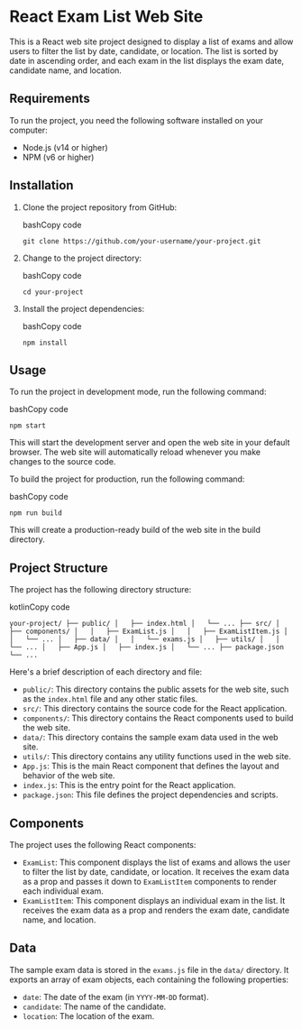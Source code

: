 # React Exam List Web Site

This is a React web site project designed to display a list of exams and allow users to filter the list by date, candidate, or location. The list is sorted by date in ascending order, and each exam in the list displays the exam date, candidate name, and location.

## Requirements

To run the project, you need the following software installed on your computer:

- Node.js (v14 or higher)
- NPM (v6 or higher)

## Installation

1.  Clone the project repository from GitHub:

    bashCopy code

    `git clone https://github.com/your-username/your-project.git`

2.  Change to the project directory:

    bashCopy code

    `cd your-project`

3.  Install the project dependencies:

    bashCopy code

    `npm install`

## Usage

To run the project in development mode, run the following command:

bashCopy code

`npm start`

This will start the development server and open the web site in your default browser. The web site will automatically reload whenever you make changes to the source code.

To build the project for production, run the following command:

bashCopy code

`npm run build`

This will create a production-ready build of the web site in the build directory.

## Project Structure

The project has the following directory structure:

kotlinCopy code

`your-project/
├── public/
│   ├── index.html
│   └── ...
├── src/
│   ├── components/
│   │   ├── ExamList.js
│   │   ├── ExamListItem.js
│   │   └── ...
│   ├── data/
│   │   └── exams.js
│   ├── utils/
│   │   └── ...
│   ├── App.js
│   ├── index.js
│   └── ...
├── package.json
└── ...`

Here's a brief description of each directory and file:

- `public/`: This directory contains the public assets for the web site, such as the `index.html` file and any other static files.
- `src/`: This directory contains the source code for the React application.
- `components/`: This directory contains the React components used to build the web site.
- `data/`: This directory contains the sample exam data used in the web site.
- `utils/`: This directory contains any utility functions used in the web site.
- `App.js`: This is the main React component that defines the layout and behavior of the web site.
- `index.js`: This is the entry point for the React application.
- `package.json`: This file defines the project dependencies and scripts.

## Components

The project uses the following React components:

- `ExamList`: This component displays the list of exams and allows the user to filter the list by date, candidate, or location. It receives the exam data as a prop and passes it down to `ExamListItem` components to render each individual exam.
- `ExamListItem`: This component displays an individual exam in the list. It receives the exam data as a prop and renders the exam date, candidate name, and location.

## Data

The sample exam data is stored in the `exams.js` file in the `data/` directory. It exports an array of exam objects, each containing the following properties:

- `date`: The date of the exam (in `YYYY-MM-DD` format).
- `candidate`: The name of the candidate.
- `location`: The location of the exam.
